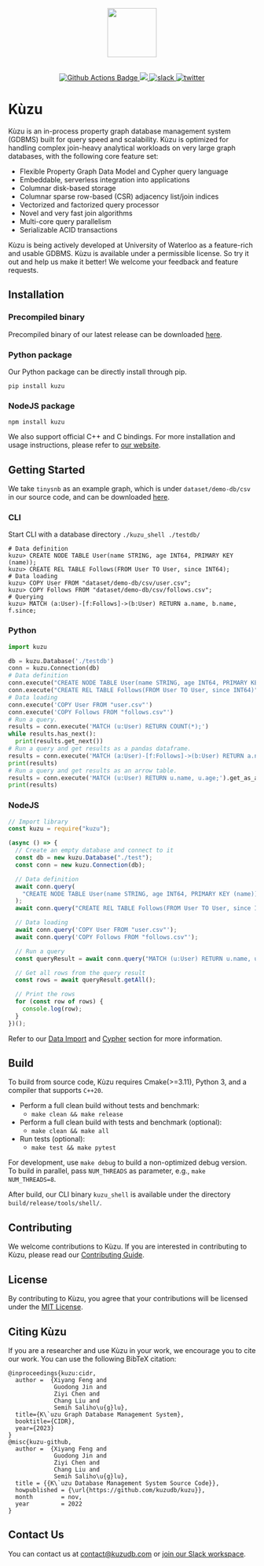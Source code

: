 <div align="center">
  <img src="https://kuzudb.com/img/kuzu-logo.png" height="100">
</div>

<br>

<p align="center">
  <a href="https://github.com/kuzudb/kuzu/actions">
    <img src="https://github.com/kuzudb/kuzu/actions/workflows/ci-workflow.yml/badge.svg?branch=master" alt="Github Actions Badge">
  </a>
  <a href="https://codecov.io/gh/kuzudb/kuzu" >
    <img src="https://codecov.io/github/kuzudb/kuzu/branch/master/graph/badge.svg?token=N1AT6H79LM"/>
  </a>
  <a href="https://join.slack.com/t/kuzudb/shared_invite/zt-1w0thj6s7-0bLaU8Sb~4fDMKJ~oejG_g">
    <img src="https://img.shields.io/badge/Slack-chat%20with%20us-informational?logo=slack" alt="slack" />
  </a>
  <a href="https://twitter.com/kuzudb">
    <img src="https://img.shields.io/badge/follow-@kuzudb-1DA1F2?logo=twitter" alt="twitter">
  </a>
</p>

# Kùzu
Kùzu is an in-process property graph database management system (GDBMS) built for query speed and scalability. Kùzu is optimized for handling complex join-heavy analytical workloads on very large graph databases, with the following core feature set:

- Flexible Property Graph Data Model and Cypher query language
- Embeddable, serverless integration into applications 
- Columnar disk-based storage
- Columnar sparse row-based (CSR) adjacency list/join indices
- Vectorized and factorized query processor
- Novel and very fast join algorithms
- Multi-core query parallelism
- Serializable ACID transactions

Kùzu is being actively developed at University of Waterloo as a feature-rich and usable GDBMS. Kùzu is available under a permissible license. So try it out and help us make it better! We welcome your feedback and feature requests.

## Installation
### Precompiled binary
Precompiled binary of our latest release can be downloaded [here](https://github.com/kuzudb/kuzu/releases/latest).  
### Python package
Our Python package can be directly install through pip.
```
pip install kuzu
```
### NodeJS package
```
npm install kuzu
```

We also support official C++ and C bindings. For more installation and usage instructions, please refer to [our website](https://kuzudb.com/).

## Getting Started
We take `tinysnb` as an example graph, which is under `dataset/demo-db/csv` in our source code, and can be downloaded [here](https://github.com/kuzudb/kuzu/tree/master/dataset/demo-db/csv).

### CLI

Start CLI with a database directory `./kuzu_shell ./testdb/`
```cypher
# Data definition
kuzu> CREATE NODE TABLE User(name STRING, age INT64, PRIMARY KEY (name));
kuzu> CREATE REL TABLE Follows(FROM User TO User, since INT64);
# Data loading
kuzu> COPY User FROM "dataset/demo-db/csv/user.csv";
kuzu> COPY Follows FROM "dataset/demo-db/csv/follows.csv";
# Querying
kuzu> MATCH (a:User)-[f:Follows]->(b:User) RETURN a.name, b.name, f.since;
```

### Python
```python
import kuzu

db = kuzu.Database('./testdb')
conn = kuzu.Connection(db)
# Data definition
conn.execute("CREATE NODE TABLE User(name STRING, age INT64, PRIMARY KEY (name))")
conn.execute("CREATE REL TABLE Follows(FROM User TO User, since INT64)")
# Data loading
conn.execute('COPY User FROM "user.csv"')
conn.execute('COPY Follows FROM "follows.csv"')
# Run a query.
results = conn.execute('MATCH (u:User) RETURN COUNT(*);')
while results.has_next():
  print(results.get_next())
# Run a query and get results as a pandas dataframe.
results = conn.execute('MATCH (a:User)-[f:Follows]->(b:User) RETURN a.name, f.since, b.name;').get_as_df()
print(results)
# Run a query and get results as an arrow table.
results = conn.execute('MATCH (u:User) RETURN u.name, u.age;').get_as_arrow(chunk_size=100)
print(results)
```

### NodeJS
```js
// Import library
const kuzu = require("kuzu");

(async () => {
  // Create an empty database and connect to it
  const db = new kuzu.Database("./test");
  const conn = new kuzu.Connection(db);

  // Data definition
  await conn.query(
    "CREATE NODE TABLE User(name STRING, age INT64, PRIMARY KEY (name))"
  );
  await conn.query("CREATE REL TABLE Follows(FROM User TO User, since INT64)");

  // Data loading
  await conn.query('COPY User FROM "user.csv"');
  await conn.query('COPY Follows FROM "follows.csv"');

  // Run a query
  const queryResult = await conn.query("MATCH (u:User) RETURN u.name, u.age;");

  // Get all rows from the query result
  const rows = await queryResult.getAll();

  // Print the rows
  for (const row of rows) {
    console.log(row);
  }
})();
```

Refer to our [Data Import](https://kuzudb.com/docs/data-import) and [Cypher](https://kuzudb.com/docs/cypher) section for more information.

## Build
To build from source code, Kùzu requires Cmake(>=3.11), Python 3, and a compiler that supports `C++20`.
- Perform a full clean build without tests and benchmark:
  - `make clean && make release`
- Perform a full clean build with tests and benchmark (optional):
  - `make clean && make all`
- Run tests (optional):
  - `make test && make pytest`

For development, use `make debug` to build a non-optimized debug version.
To build in parallel, pass `NUM_THREADS` as parameter, e.g., `make NUM_THREADS=8`.

After build, our CLI binary `kuzu_shell` is available under the directory `build/release/tools/shell/`.


## Contributing
We welcome contributions to Kùzu. If you are interested in contributing to Kùzu, please read our [Contributing Guide](CONTRIBUTING.md).

## License
By contributing to Kùzu, you agree that your contributions will be licensed under the [MIT License](LICENSE).

## Citing Kùzu
If you are a researcher and use Kùzu in your work, we encourage you to cite our work.
You can use the following BibTeX citation:
```
@inproceedings{kuzu:cidr,
  author =  {Xiyang Feng and
             Guodong Jin and
             Ziyi Chen and
             Chang Liu and
             Semih Saliho\u{g}lu},
  title={K\`uzu Graph Database Management System},
  booktitle={CIDR},
  year={2023}
}
@misc{kuzu-github,
  author =  {Xiyang Feng and
             Guodong Jin and
             Ziyi Chen and
             Chang Liu and
             Semih Saliho\u{g}lu},
  title = {{K\`uzu Database Management System Source Code}},
  howpublished = {\url{https://github.com/kuzudb/kuzu}},
  month        = nov,
  year         = 2022
}
```

## Contact Us
You can contact us at [contact@kuzudb.com](mailto:contact@kuzudb.com) or [join our Slack workspace](https://join.slack.com/t/kuzudb/shared_invite/zt-1w0thj6s7-0bLaU8Sb~4fDMKJ~oejG_g).
